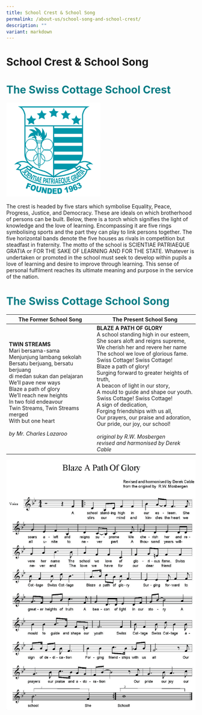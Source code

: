 ```yaml
---
title: School Crest & School Song
permalink: /about-us/school-song-and-school-crest/
description: ""
variant: markdown
---
```

# School Crest &amp; School Song
<h1 style="color: #077c85 !important; font-size: 2em; font-weight: bold;">
  The Swiss Cottage School Crest
</h1>
<p>
<img style="width: 250px; height: auto;" alt="Swiss Cottage Secondary School Logo" src="/images/SCSS_Main_Logo__For_Normal_Use_Only_.jpg">

</p><p>
  The crest is headed by five stars which symbolise 
Equality, Peace, Progress, Justice, and Democracy. 
  These are ideals on which brotherhood of persons can be built.
  Below, there is a torch which signifies the light of knowledge and the love of learning.
  Encompassing it are five rings symbolising sports and the part they can play to link persons together.
  The five horizontal bands denote the five houses as rivals in competition but steadfast in fraternity. The motto of the school is SCIENTIAE PATRIAEQUE GRATIA or FOR THE SAKE OF LEARNING AND FOR THE STATE. Whatever is undertaken or promoted in the school must seek to develop within pupils a love of learning and desire to improve through learning. This sense of personal fulfilment reaches its ultimate meaning and purpose in the service of the nation. 
</p><p>
</p><h1 style="color: #077c85 !important; font-size: 2em; font-weight: bold;">
  The Swiss Cottage School Song
</h1>

| **The Former School Song** | **The Present School Song** |
|--------------------------|----------------------------|
| **TWIN STREAMS**<br>Mari bersama-sama<br>Menjunjung lambang sekolah<br>Bersatu berjuang, bersatu berjuang<br>di medan sukan dan pelajaran<br>We’ll pave new ways<br>Blaze a path of glory<br>We’ll reach new heights<br>In two fold endeavour<br>Twin Streams, Twin Streams merged<br>With but one heart<br><br><em>by Mr. Charles Lazaroo</em> | **BLAZE A PATH OF GLORY**<br>A school standing high in our esteem,<br>She soars aloft and reigns supreme,<br>We cherish her and revere her name<br>The school we love of glorious fame.<br>Swiss Cottage! Swiss Cottage!<br>Blaze a path of glory!<br>Surging forward to greater heights of truth,<br>A beacon of light in our story,<br>A mould to guide and shape our youth.<br>Swiss Cottage! Swiss Cottage!<br>A sign of dedication,<br>Forging friendships with us all,<br>Our prayers, our praise and adoration,<br>Our pride, our joy, our school!<br><br><em>original by R.W. Mosbergen</em> <br><em>revised and harmonised by Derek Cable</em> |

<p>
<img style="width: 600px; height: auto;" alt="School Song" src="/images/schoolsong.png">
</p>